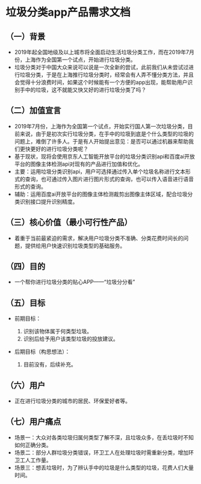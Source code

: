 # 垃圾分类app产品需求文档

## （一）背景
- 2019年起全国地级及以上城市将全面启动生活垃圾分类工作，而在2019年7月份，上海作为全国第一个试点，开始进行垃圾分类。
- 垃圾分类对于中国大众来说可以说是一次全新的尝试，此前我们从未尝试过进行垃圾分类，于是在上海推行垃圾分类时，经常会有人弄不懂分类方法，并且会觉得十分浪费时间，如果这个时候能有一个方便的app出现，能帮助用户识别手中的垃圾，这不就能又快又好的进行垃圾分类了吗？

## （二）加值宣言
- 2019年7月份，上海作为全国第一个试点，开始实行国人第一次垃圾分类，目前来说，由于是初次实行垃圾分类，在手中的垃圾到底是个什么类型的垃圾的问题上，难倒了许多人。于是有人开始提出意见：是否可以通过机器来帮助我们更快更好的进行垃圾分类呢？
- 基于现状，现将会使用京东人工智能开放平台的垃圾分类识别api和百度ai开放平台的图像主体检测api对现有的产品进行加值和优化。
- 主要：运用垃圾分类识别api，用户可选择通过传入单个垃圾名称进行文本形式的查询，也可通过传入图片进行图片形式的查询，也可以传入语音进行语音形式的查询。
- 辅助：运用百度ai开放平台的图像主体检测裁剪出图像主体区域，配合垃圾分类识别接口提升识别精度。

## （三）核心价值（最小可行性产品）
- 着重于当前最紧迫的需求，解决用户垃圾分类不准确、分类花费时间长的问题，提供给用户快速识别垃圾类型的基础服务。

## （四）目的
- 一个帮你进行垃圾分类的贴心APP——“垃圾分分看”

## （五）目标
- 前期目标：
  1. 识别该物体属于何类型垃圾。
  2. 识别后给予用户该类型垃圾的投放建议。

- 后期目标（构思想法）：
  1. 目前没有，后续补充。

## （六）用户
- 正在进行垃圾分类的城市的居民、环保爱好者等。

## （七）用户痛点
- 场景一：大众对各类垃圾归属何类型了解不深，且垃圾众多，在丢垃圾时不知如何正确分类。
- 场景二：部分人群垃圾分类错误，环卫工人在处理垃圾时需重新分类，增加环卫工人工作量。
- 场景三：想丢垃圾时，为了辨认手中的垃圾是什么类型的垃圾，花费人们大量时间。
